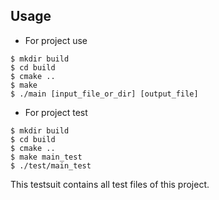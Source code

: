 ## Usage

-   For project use

```shell
$ mkdir build
$ cd build
$ cmake ..
$ make 
$ ./main [input_file_or_dir] [output_file]
```


-   For project test

```shell
$ mkdir build
$ cd build
$ cmake ..
$ make main_test 
$ ./test/main_test
```

This testsuit contains all test files of this project.